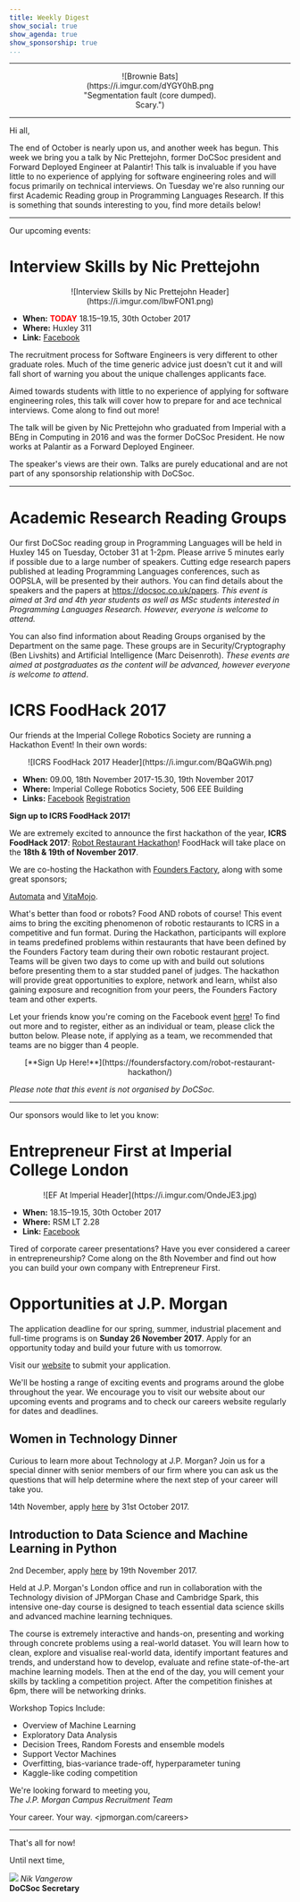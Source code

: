 ```yaml
---
title: Weekly Digest
show_social: true
show_agenda: true
show_sponsorship: true
...
```


---

<center>
<div style="position:relative;width:50%">
    ![Brownie Bats](https://i.imgur.com/dYGY0hB.png "Segmentation fault (core dumped). Scary.")
</div>
</center>

---

Hi all, 

The end of October is nearly upon us, and another week has begun. This week
we bring you a talk by Nic Prettejohn, former DoCSoc president and Forward
Deployed Engineer at Palantir! This talk is invaluable if you have little to
no experience of applying for software engineering roles and will focus
primarily on technical interviews. On Tuesday we're also running our first
Academic Reading group in Programming Languages Research. If this is
something that sounds interesting to you, find more details below!

---

Our upcoming events:

# Interview Skills by Nic Prettejohn

<center>
    ![Interview Skills by Nic Prettejohn Header](https://i.imgur.com/lbwFON1.png)
</center>

- **When:** **<font color="red">TODAY</font>** 18.15–19.15, 30th October 2017
- **Where:** Huxley 311
- **Link:** [Facebook](https://www.facebook.com/events/817598251747192/)

The recruitment process for Software Engineers is very different to other
graduate roles. Much of the time generic advice just doesn't cut it and will
fall short of warning you about the unique challenges applicants face.

Aimed towards students with little to no experience of applying for software
engineering roles, this talk will cover how to prepare for and ace technical
interviews. Come along to find out more!

The talk will be given by Nic Prettejohn who graduated from Imperial with a
BEng in Computing in 2016 and was the former DoCSoc President. He now works
at Palantir as a Forward Deployed Engineer.

The speaker's views are their own. Talks are purely educational and are not
part of any sponsorship relationship with DoCSoc.

---

# Academic Research Reading Groups

Our first DoCSoc reading group in Programming Languages will be held in
Huxley 145 on Tuesday, October 31 at 1-2pm. Please arrive 5 minutes early if
possible due to a large number of speakers. Cutting edge research papers
published at leading Programming Languages conferences, such as OOPSLA, will
be presented by their authors. You can find details about the speakers and
the papers at <https://docsoc.co.uk/papers>. *This event is aimed at 3rd and
4th year students as well as MSc students interested in Programming Languages
Research. However, everyone is welcome to attend.*

You can also find information about Reading Groups organised by the
Department on the same page. These groups are in Security/Cryptography (Ben
Livshits) and Artificial Intelligence (Marc Deisenroth). *These events are
aimed at postgraduates as the content will be advanced, however everyone is
welcome to attend*.

# ICRS FoodHack 2017

Our friends at the Imperial College Robotics Society are running a Hackathon
Event! In their own words:

<center>
    ![ICRS FoodHack 2017 Header](https://i.imgur.com/BQaGWih.png)
</center>

- **When:** 09.00, 18th November 2017-15.30, 19th November 2017
- **Where:** Imperial College Robotics Society, 506 EEE Building
- **Links:** [Facebook](https://www.facebook.com/events/1410061225709920/) [Registration](https://foundersfactory.com/robot-restaurant-hackathon/)

**Sign up to ICRS FoodHack 2017!**

We are extremely excited to announce the first hackathon of the year, **ICRS
FoodHack 2017**: [Robot Restaurant
Hackathon](https://foundersfactory.com/robot-restaurant-hackathon/)! FoodHack
will take place on the **18th &amp; 19th of November 2017**.

We are co-hosting the Hackathon with [Founders
Factory](http://www.foundersfactory.com/), along with some great sponsors;

[Automata](https://getautomata.com/) and
[VitaMojo](https://www.vitamojo.com/#/index).
 
What's better than food or robots? Food AND robots of course! This event aims
to bring the exciting phenomenon of robotic restaurants to ICRS in a
competitive and fun format. During the Hackathon, participants will explore
in teams predefined problems within restaurants that have been defined by the
Founders Factory team during their own robotic restaurant project. Teams will
be given two days to come up with and build out solutions before presenting
them to a star studded panel of judges. The hackathon will provide great
opportunities to explore, network and learn, whilst also gaining exposure and
recognition from your peers, the Founders Factory team and other experts.
 
Let your friends know you're coming on the Facebook event
[here](https://www.facebook.com/events/1410061225709920/)! To find out more
and to register, either as an individual or team, please click the button
below. Please note, if applying as a team, we recommended that teams are no
bigger than 4 people.

<center>
    [**Sign Up Here!**](https://foundersfactory.com/robot-restaurant-hackathon/)
</center>

*Please note that this event is not organised by DoCSoc.*

---

Our sponsors would like to let you know:

# Entrepreneur First at Imperial College London

<center>
    ![EF At Imperial Header](https://i.imgur.com/OndeJE3.jpg)
</center>

- **When:**  18.15–19.15, 30th October 2017
- **Where:** RSM LT 2.28
- **Link:** [Facebook](https://www.facebook.com/events/817598251747192/)

Tired of corporate career presentations? Have you ever considered a career in
entrepreneurship? Come along on the 8th November and find out how you can
build your own company with Entrepreneur First.

# Opportunities at J.P. Morgan

The application deadline for our spring, summer, industrial placement and
full-time programs is on **Sunday 26 November 2017**. Apply for an
opportunity today and build your future with us tomorrow.

Visit our
[website](http://careers.jpmorgan.com/careers/apply-students?jp_cmp=en/jpm_Deadline_All_Programs_apply/ema/emea/body)
to submit your application.

We'll be hosting a range of exciting events and programs around the globe
throughout the year. We encourage you to visit our website about our upcoming
events and programs and to check our careers website regularly for dates and
deadlines.

## Women in Technology Dinner

Curious to learn more about Technology at J.P. Morgan? Join us for a special
dinner with senior members of our firm where you can ask us the questions
that will help determine where the next step of your career will take you.

14th November, apply
[here](https://jpmc.recsolucampus.com/exeventreg.php?file=CampusList&event_loc_id=1915&eventid=25858&language_id=0)
by 31st October 2017.

## Introduction to Data Science and Machine Learning in Python

2nd December, apply
[here](https://jpmc.recsolucampus.com/exeventreg.php?file=CampusList&event_loc_id=1915&eventid=25338)
by 19th November 2017.

Held at J.P. Morgan's London office and run in collaboration with the
Technology division of JPMorgan Chase and Cambridge Spark, this intensive
one-day course is designed to teach essential data science skills and
advanced machine learning techniques.

The course is extremely interactive and hands-on, presenting and working
through concrete problems using a real-world dataset. You will learn how to
clean, explore and visualise real-world data, identify important features and
trends, and understand how to develop, evaluate and refine state-of-the-art
machine learning models. Then at the end of the day, you will cement your
skills by tackling a competition project. After the competition finishes at
6pm, there will be networking drinks.

Workshop Topics Include:

- Overview of Machine Learning
- Exploratory Data Analysis
- Decision Trees, Random Forests and ensemble models
- Support Vector Machines
- Overfitting, bias-variance trade-off, hyperparameter tuning
- Kaggle-like coding competition

We're looking forward to meeting you,<br>
*The J.P. Morgan Campus Recruitment Team*

Your career. Your way. <jpmorgan.com/careers>

---

That's all for now!

Until next time,

[![](http://i.imgur.com/mwEtDPb.png)](https://www.fb.com/nik.vangerow) *Nik
Vangerow*<br>**DoCSoc Secretary**